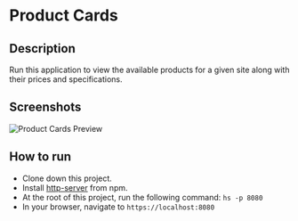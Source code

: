 # Product Cards

## Description
Run this application to view the available products for a given site along with their prices and specifications.

## Screenshots
![Product Cards Preview](screenshots/mainview.png
)

## How to run
* Clone down this project.
* Install [http-server](https://www.npmjs.com/package/http-server) from npm.
* At the root of this project, run the following command: `hs -p 8080`
* In your browser, navigate to `https://localhost:8080`